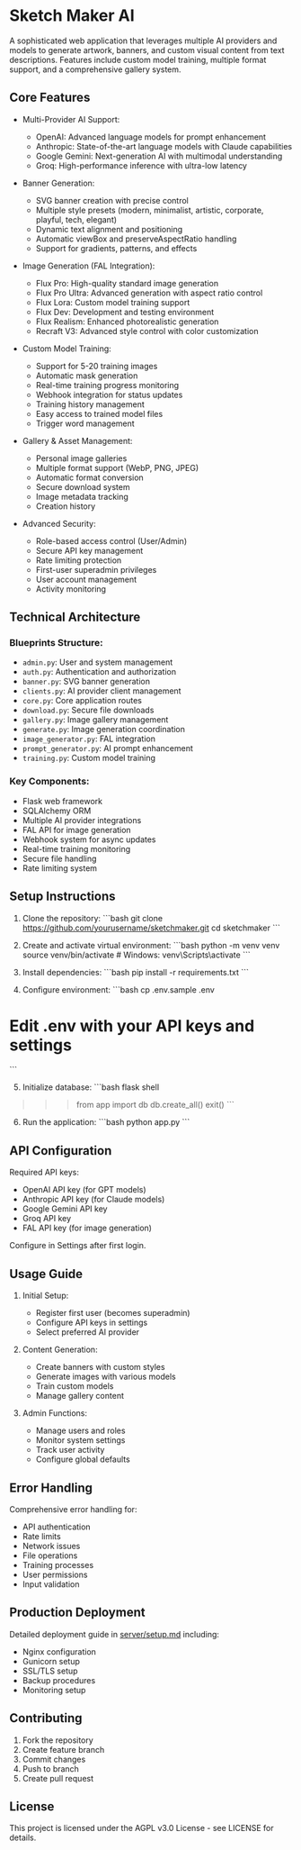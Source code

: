 # Sketch Maker AI

A sophisticated web application that leverages multiple AI providers and models to generate artwork, banners, and custom visual content from text descriptions. Features include custom model training, multiple format support, and a comprehensive gallery system.

## Core Features

- Multi-Provider AI Support:
  - OpenAI: Advanced language models for prompt enhancement
  - Anthropic: State-of-the-art language models with Claude capabilities
  - Google Gemini: Next-generation AI with multimodal understanding
  - Groq: High-performance inference with ultra-low latency

- Banner Generation:
  - SVG banner creation with precise control
  - Multiple style presets (modern, minimalist, artistic, corporate, playful, tech, elegant)
  - Dynamic text alignment and positioning
  - Automatic viewBox and preserveAspectRatio handling
  - Support for gradients, patterns, and effects

- Image Generation (FAL Integration):
  - Flux Pro: High-quality standard image generation
  - Flux Pro Ultra: Advanced generation with aspect ratio control
  - Flux Lora: Custom model training support
  - Flux Dev: Development and testing environment
  - Flux Realism: Enhanced photorealistic generation
  - Recraft V3: Advanced style control with color customization

- Custom Model Training:
  - Support for 5-20 training images
  - Automatic mask generation
  - Real-time training progress monitoring
  - Webhook integration for status updates
  - Training history management
  - Easy access to trained model files
  - Trigger word management

- Gallery & Asset Management:
  - Personal image galleries
  - Multiple format support (WebP, PNG, JPEG)
  - Automatic format conversion
  - Secure download system
  - Image metadata tracking
  - Creation history

- Advanced Security:
  - Role-based access control (User/Admin)
  - Secure API key management
  - Rate limiting protection
  - First-user superadmin privileges
  - User account management
  - Activity monitoring

## Technical Architecture

### Blueprints Structure:
- `admin.py`: User and system management
- `auth.py`: Authentication and authorization
- `banner.py`: SVG banner generation
- `clients.py`: AI provider client management
- `core.py`: Core application routes
- `download.py`: Secure file downloads
- `gallery.py`: Image gallery management
- `generate.py`: Image generation coordination
- `image_generator.py`: FAL integration
- `prompt_generator.py`: AI prompt enhancement
- `training.py`: Custom model training

### Key Components:
- Flask web framework
- SQLAlchemy ORM
- Multiple AI provider integrations
- FAL API for image generation
- Webhook system for async updates
- Real-time training monitoring
- Secure file handling
- Rate limiting system

## Setup Instructions

1. Clone the repository:
\`\`\`bash
git clone https://github.com/yourusername/sketchmaker.git
cd sketchmaker
\`\`\`

2. Create and activate virtual environment:
\`\`\`bash
python -m venv venv
source venv/bin/activate  # Windows: venv\Scripts\activate
\`\`\`

3. Install dependencies:
\`\`\`bash
pip install -r requirements.txt
\`\`\`

4. Configure environment:
\`\`\`bash
cp .env.sample .env
# Edit .env with your API keys and settings
\`\`\`

5. Initialize database:
\`\`\`bash
flask shell
>>> from app import db
>>> db.create_all()
>>> exit()
\`\`\`

6. Run the application:
\`\`\`bash
python app.py
\`\`\`

## API Configuration

Required API keys:
- OpenAI API key (for GPT models)
- Anthropic API key (for Claude models)
- Google Gemini API key
- Groq API key
- FAL API key (for image generation)

Configure in Settings after first login.

## Usage Guide

1. Initial Setup:
   - Register first user (becomes superadmin)
   - Configure API keys in settings
   - Select preferred AI provider

2. Content Generation:
   - Create banners with custom styles
   - Generate images with various models
   - Train custom models
   - Manage gallery content

3. Admin Functions:
   - Manage users and roles
   - Monitor system settings
   - Track user activity
   - Configure global defaults

## Error Handling

Comprehensive error handling for:
- API authentication
- Rate limits
- Network issues
- File operations
- Training processes
- User permissions
- Input validation

## Production Deployment

Detailed deployment guide in [server/setup.md](server/setup.md) including:
- Nginx configuration
- Gunicorn setup
- SSL/TLS setup
- Backup procedures
- Monitoring setup

## Contributing

1. Fork the repository
2. Create feature branch
3. Commit changes
4. Push to branch
5. Create pull request

## License

This project is licensed under the AGPL v3.0 License - see LICENSE for details.
